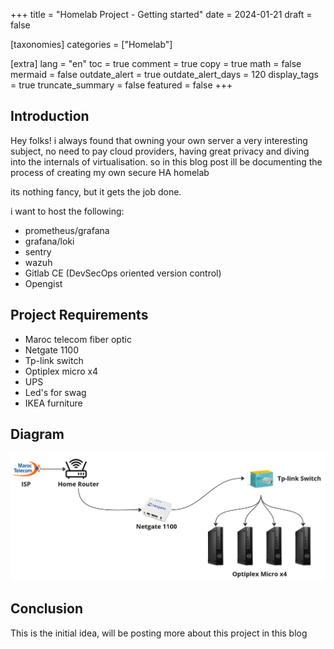 +++
title = "Homelab Project - Getting started"
date = 2024-01-21
draft = false

[taxonomies]
categories = ["Homelab"]

[extra]
lang = "en"
toc = true
comment = true
copy = true
math = false
mermaid = false
outdate_alert = true
outdate_alert_days = 120
display_tags = true
truncate_summary = false
featured = false
+++

## Introduction
Hey folks! i always found that owning your own server a very interesting subject,
no need to pay cloud providers, having great privacy and diving into the internals of virtualisation.
so in this blog post ill be documenting the process of creating my own secure HA homelab

its nothing fancy, but it gets the job done.

i want to host the following: 
- prometheus/grafana
- grafana/loki
- sentry
- wazuh
- Gitlab CE (DevSecOps oriented version control)
- Opengist

## Project Requirements

- Maroc telecom fiber optic
- Netgate 1100
- Tp-link switch
- Optiplex micro x4
- UPS
- Led's for swag
- IKEA furniture

## Diagram
![Homelab Diagram](/img/homelab_hardware_diagram.jpg)

## Conclusion
This is the initial idea, will be posting more about this project in this blog
